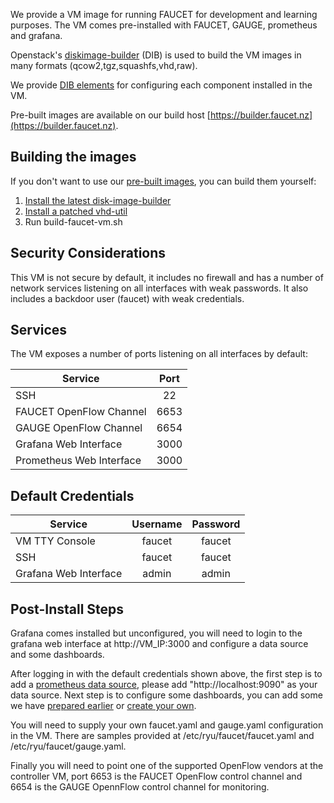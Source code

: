 We provide a VM image for running FAUCET for development and learning purposes.
The VM comes pre-installed with FAUCET, GAUGE, prometheus and grafana.

Openstack's [diskimage-builder](https://docs.openstack.org/diskimage-builder/latest/) (DIB)
is used to build the VM images in many formats (qcow2,tgz,squashfs,vhd,raw).

We provide [DIB elements](elements) for configuring each component installed in the VM.

Pre-built images are available on our build host [https://builder.faucet.nz](https://builder.faucet.nz).

## Building the images

If you don't want to use our [pre-built images](https://builder.faucet.nz), you can build them yourself:

1. [Install the latest disk-image-builder](https://docs.openstack.org/diskimage-builder/latest/user_guide/installation.html)
2. [Install a patched vhd-util](https://launchpad.net/~openstack-ci-core/+archive/ubuntu/vhd-util)
3. Run build-faucet-vm.sh

## Security Considerations

This VM is not secure by default, it includes no firewall and has a number of
network services listening on all interfaces with weak passwords. It also
includes a backdoor user (faucet) with weak credentials.

## Services

The VM exposes a number of ports listening on all interfaces by default:

| Service                  | Port |
| ------------------------ |:----:|
| SSH                      | 22   |
| FAUCET OpenFlow Channel  | 6653 |
| GAUGE OpenFlow Channel   | 6654 |
| Grafana Web Interface    | 3000 |
| Prometheus Web Interface | 3000 |

## Default Credentials

| Service                  | Username | Password |
| ------------------------ |:--------:|:--------:|
| VM TTY Console           | faucet   | faucet   |
| SSH                      | faucet   | faucet   |
| Grafana Web Interface    | admin    | admin    |

## Post-Install Steps

Grafana comes installed but unconfigured, you will need to login to the grafana
web interface at http://VM_IP:3000 and configure a data source and some dashboards.

After logging in with the default credentials shown above, the first step is to add a [prometheus data source](https://prometheus.io/docs/visualization/grafana/#creating-a-prometheus-data-source),
please add "http://localhost:9090" as your data source.
Next step is to configure some dashboards, you can add some we have [prepared earlier](https://monitoring.redcables.wand.nz/grafana-dashboards/)
or [create your own](http://docs.grafana.org/features/datasources/prometheus/).

You will need to supply your own faucet.yaml and gauge.yaml configuration in the VM.
There are samples provided at /etc/ryu/faucet/faucet.yaml and /etc/ryu/faucet/gauge.yaml.

Finally you will need to point one of the supported OpenFlow vendors at the controller VM,
port 6653 is the FAUCET OpenFlow control channel and 6654 is the GAUGE OpennFlow control channel for monitoring.
